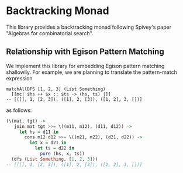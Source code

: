 # Backtracking Monad

This library provides a backtracking monad following Spivey's paper "Algebras for combinatorial search".

## Relationship with Egison Pattern Matching

We implement this library for embedding Egison pattern matching shallowlly.
For example, we are planning to translate the pattern-match expression
```
matchAllDFS [1, 2, 3] (List Something)
  [[mc| $hs ++ $x :: $ts -> (hs, ts) |]]
-- [([], 1, [2, 3]), ([1], 2, [3]), ([1, 2], 3, [])]
```
as follows:
```haskell
(\(mat, tgt) ->
   join mat tgt >>= \((m11, m12), (d11, d12)) ->
     let hs = d11 in
       cons m12 d12 >>= \((m21, m22), (d21, d22)) ->
         let x = d21 in
           let ts = d22 in
             pure (hs, x, ts))
  (dfs (List Something, [1, 2, 3]))
-- [([], 1, [2, 3]), ([1], 2, [3]), ([1, 2], 3, [])]
```

